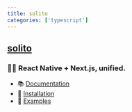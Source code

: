 ```yaml
---
title: solito
categories: ['typescript']
---
```

## [solito](https://github.com/nandorojo/solito)

### 🧍‍♂️ React Native + Next.js, unified.


- 📚 [Documentation](https://solito.dev)
- 🦄 [Installation](https://solito.dev/install)
- 🐬 [Examples](https://github.com/nandorojo/solito/tree/master/example-monorepos/blank)
